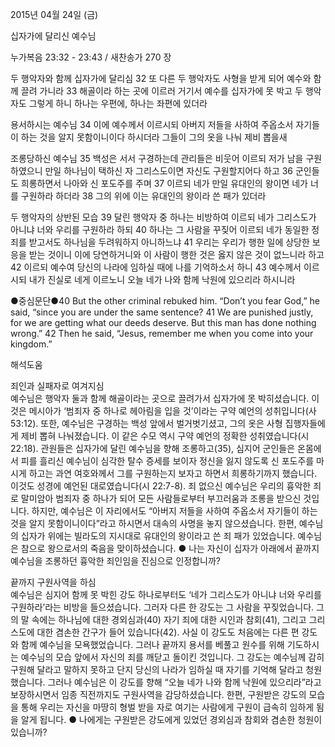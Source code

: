 2015년 04월 24일 (금)

십자가에 달리신 예수님 



누가복음 23:32 - 23:43 / 새찬송가 270 장


두 행악자와 함께 십자가에 달리심 
32 또 다른 두 행악자도 사형을 받게 되어 예수와 함께 끌려 가니라 33 해골이라 하는 곳에 이르러 거기서 예수를 십자가에 못 박고 두 행악자도 그렇게 하니 하나는 우편에, 하나는 좌편에 있더라 

용서하시는 예수님
34 이에 예수께서 이르시되 아버지 저들을 사하여 주옵소서 자기들이 하는 것을 알지 못함이니이다 하시더라 그들이 그의 옷을 나눠 제비 뽑을새 

조롱당하신 예수님
35 백성은 서서 구경하는데 관리들은 비웃어 이르되 저가 남을 구원하였으니 만일 하나님이 택하신 자 그리스도이면 자신도 구원할지어다 하고 36 군인들도 희롱하면서 나아와 신 포도주를 주며 37 이르되 네가 만일 유대인의 왕이면 네가 너를 구원하라 하더라 38 그의 위에 이는 유대인의 왕이라 쓴 패가 있더라 

두 행악자의 상반된 모습
39 달린 행악자 중 하나는 비방하여 이르되 네가 그리스도가 아니냐 너와 우리를 구원하라 하되 40 하나는 그 사람을 꾸짖어 이르되 네가 동일한 정죄를 받고서도 하나님을 두려워하지 아니하느냐 41 우리는 우리가 행한 일에 상당한 보응을 받는 것이니 이에 당연하거니와 이 사람이 행한 것은 옳지 않은 것이 없느니라 하고 42 이르되 예수여 당신의 나라에 임하실 때에 나를 기억하소서 하니 43 예수께서 이르시되 내가 진실로 네게 이르노니 오늘 네가 나와 함께 낙원에 있으리라 하시니라  

●중심문단●40 But the other criminal rebuked him. “Don’t you fear God,” he said, “since you are under the same sentence? 41 We are punished justly, for we are getting what our deeds deserve. But this man has done nothing wrong.” 42 Then he said, “Jesus, remember me when you come into your kingdom.”

해석도움





죄인과 실패자로 여겨지심  
예수님은 행악자 둘과 함께 해골이라는 곳으로 끌려가서 십자가에 못 박히셨습니다. 이것은 메시아가 ‘범죄자 중 하나로 헤아림을 입을 것’이라는 구약 예언의 성취입니다(사 53:12). 또한, 예수님은 구경하는 백성 앞에서 벌거벗기셨고, 그의 옷은 사형 집행자들에게 제비 뽑혀 나눠졌습니다. 이 같은 수모 역시 구약 예언의 정확한 성취였습니다(시 22:18). 관원들은 십자가에 달린 예수님을 향해 조롱하고(35), 심지어 군인들은 온몸에서 피를 흘리신 예수님이 심각한 탈수 증세를 보이자 정신을 잃지 않도록 신 포도주를 마시게 하고는 과연 여호와께서 그를 구원하는지 보자고 하면서 희롱하기까지 했습니다. 이것도 성경에 예언된 대로였습니다(시 22:7-8). 죄 없으신 예수님은 우리의 흉악한 죄로 말미암아 범죄자 중 하나가 되어 모든 사람들로부터 부끄러움과 조롱을 받으신 것입니다. 하지만, 예수님은 이 자리에서도 “아버지 저들을 사하여 주옵소서 자기들이 하는 것을 알지 못함이니이다”라고 하시면서 대속의 사명을 놓지 않으셨습니다. 한편, 예수님의 십자가 위에는 빌라도의 지시대로 유대인의 왕이라고 쓴 죄 패가 있었습니다. 예수님은 참으로 왕으로서의 죽음을 맞이하셨습니다. 
● 나는 자신이 십자가 아래에서 끝까지 예수님을 조롱하던 흉악한 죄인임을 진심으로 인정합니까? 

끝까지 구원사역을 하심  
예수님은 심지어 함께 못 박힌 강도 하나로부터도 ‘네가 그리스도가 아니냐 너와 우리를 구원하라’라는 비방을 들으셨습니다. 그러자 다른 한 강도는 그 사람을 꾸짖었습니다. 그의 말 속에는 하나님에 대한 경외심과(40) 자기 죄에 대한 시인과 참회(41), 그리고 그리스도에 대한 겸손한 간구가 들어 있습니다(42). 사실 이 강도도 처음에는 다른 편 강도와 함께 예수님을 모욕했었습니다. 그러나 끝까지 용서를 베풀고 원수를 위해 기도하시는 예수님의 모습 앞에서 자신의 죄를 깨닫고 돌이킨 것입니다. 그 강도는 예수님께 감히 구원해 달라고 말하지 못하고 단지 당신의 나라가 임하실 때 자기를 기억해 달라고 청원했습니다. 그러나 예수님은 이 강도를 향해 “오늘 네가 나와 함께 낙원에 있으리라”라고 보장하시면서 임종 직전까지도 구원사역을 감당하셨습니다. 한편, 구원받은 강도의 모습을 통해 우리는 자신을 마땅히 형벌 받을 자로 여기는 사람에게 구원이 급속히 임하게 됨을 알게 됩니다.
● 나에게는 구원받은 강도에게 있었던 경외심과 참회와 겸손한 청원이 있습니까?